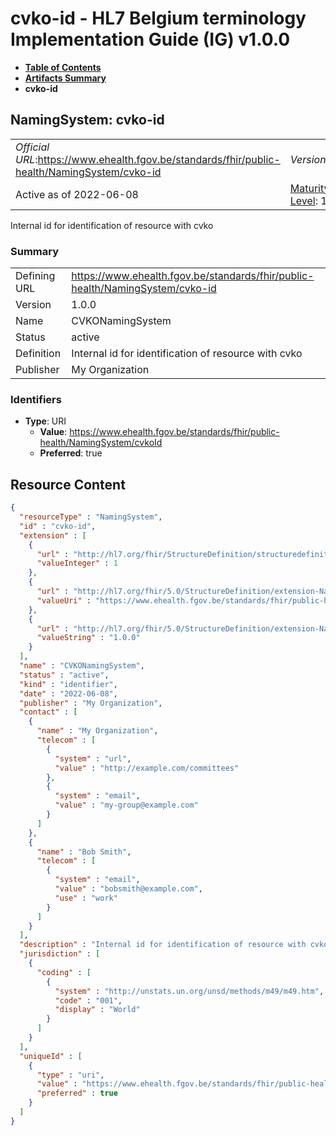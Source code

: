 # cvko-id - HL7 Belgium terminology Implementation Guide (IG) v1.0.0

* [**Table of Contents**](toc.md)
* [**Artifacts Summary**](artifacts.md)
* **cvko-id**

## NamingSystem: cvko-id 

| | | |
| :--- | :--- | :--- |
| *Official URL*:https://www.ehealth.fgov.be/standards/fhir/public-health/NamingSystem/cvko-id | *Version*:1.0.0 | |
| Active as of 2022-06-08 | [Maturity Level](http://hl7.org/fhir/versions.html#maturity): 1 | *Computable Name*:CVKONamingSystem |

 
Internal id for identification of resource with cvko 

### Summary

| | |
| :--- | :--- |
| Defining URL | https://www.ehealth.fgov.be/standards/fhir/public-health/NamingSystem/cvko-id |
| Version | 1.0.0 |
| Name | CVKONamingSystem |
| Status | active |
| Definition | Internal id for identification of resource with cvko |
| Publisher | My Organization |

### Identifiers

* **Type**: URI
  * **Value**: https://www.ehealth.fgov.be/standards/fhir/public-health/NamingSystem/cvkoId
  * **Preferred**: true



## Resource Content

```json
{
  "resourceType" : "NamingSystem",
  "id" : "cvko-id",
  "extension" : [
    {
      "url" : "http://hl7.org/fhir/StructureDefinition/structuredefinition-fmm",
      "valueInteger" : 1
    },
    {
      "url" : "http://hl7.org/fhir/5.0/StructureDefinition/extension-NamingSystem.url",
      "valueUri" : "https://www.ehealth.fgov.be/standards/fhir/public-health/NamingSystem/cvko-id"
    },
    {
      "url" : "http://hl7.org/fhir/5.0/StructureDefinition/extension-NamingSystem.version",
      "valueString" : "1.0.0"
    }
  ],
  "name" : "CVKONamingSystem",
  "status" : "active",
  "kind" : "identifier",
  "date" : "2022-06-08",
  "publisher" : "My Organization",
  "contact" : [
    {
      "name" : "My Organization",
      "telecom" : [
        {
          "system" : "url",
          "value" : "http://example.com/committees"
        },
        {
          "system" : "email",
          "value" : "my-group@example.com"
        }
      ]
    },
    {
      "name" : "Bob Smith",
      "telecom" : [
        {
          "system" : "email",
          "value" : "bobsmith@example.com",
          "use" : "work"
        }
      ]
    }
  ],
  "description" : "Internal id for identification of resource with cvko",
  "jurisdiction" : [
    {
      "coding" : [
        {
          "system" : "http://unstats.un.org/unsd/methods/m49/m49.htm",
          "code" : "001",
          "display" : "World"
        }
      ]
    }
  ],
  "uniqueId" : [
    {
      "type" : "uri",
      "value" : "https://www.ehealth.fgov.be/standards/fhir/public-health/NamingSystem/cvkoId",
      "preferred" : true
    }
  ]
}

```
